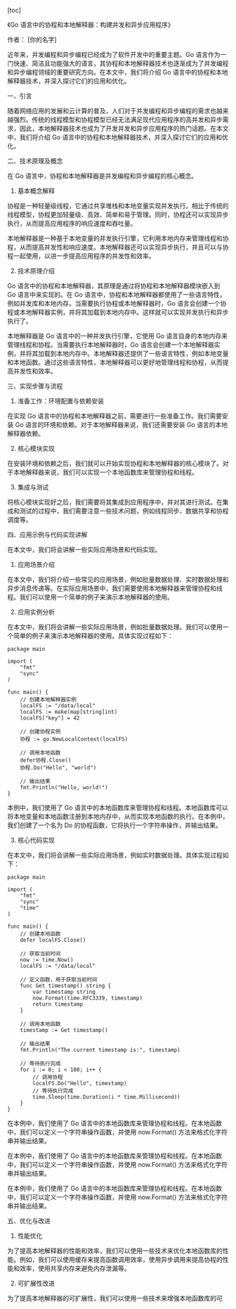 
[toc]                    
                
                
《Go 语言中的协程和本地解释器：构建并发和异步应用程序》

作者： [你的名字]

近年来，并发编程和异步编程已经成为了软件开发中的重要主题。Go 语言作为一门快速、简洁且功能强大的语言，其协程和本地解释器技术也逐渐成为了并发编程和异步编程领域的重要研究方向。在本文中，我们将介绍 Go 语言中的协程和本地解释器技术，并深入探讨它们的应用和优化。

一、引言

随着网络应用的发展和云计算的普及，人们对于并发编程和异步编程的需求也越来越强烈。传统的线程模型和协程模型已经无法满足现代应用程序的高并发和异步需求，因此，本地解释器技术也成为了开发并发和异步应用程序的热门话题。在本文中，我们将介绍 Go 语言中的协程和本地解释器技术，并深入探讨它们的应用和优化。

二、技术原理及概念

在 Go 语言中，协程和本地解释器是并发编程和异步编程的核心概念。

1. 基本概念解释

协程是一种轻量级线程，它通过共享堆栈和本地变量实现并发执行。相比于传统的线程模型，协程更加轻量级、高效、简单和易于管理。同时，协程还可以实现异步执行，从而提高应用程序的响应速度和吞吐量。

本地解释器是一种基于本地变量的并发执行引擎，它利用本地内存来管理线程和协程，从而提高并发性和响应速度。本地解释器还可以实现异步执行，并且可以与协程一起使用，以进一步提高应用程序的并发性和效率。

2. 技术原理介绍

Go 语言中的协程和本地解释器，其原理是通过将协程和本地解释器模块嵌入到 Go 语言中来实现的。在 Go 语言中，协程和本地解释器都使用了一些语言特性，例如并发库和本地内存。当需要执行协程或本地解释器时，Go 语言会创建一个协程或本地解释器实例，并将其加载到本地内存中。这样就可以实现并发执行和异步执行了。

本地解释器是 Go 语言中的一种并发执行引擎，它使用 Go 语言自身的本地内存来管理线程和协程。当需要执行本地解释器时，Go 语言会创建一个本地解释器实例，并将其加载到本地内存中。本地解释器还提供了一些语言特性，例如本地变量和本地函数。通过这些语言特性，本地解释器可以更好地管理线程和协程，从而提高并发性和效率。

三、实现步骤与流程

1. 准备工作：环境配置与依赖安装

在实现 Go 语言中的协程和本地解释器之前，需要进行一些准备工作。我们需要安装 Go 语言的环境和依赖。对于本地解释器来说，我们还需要安装 Go 语言的本地解释器依赖。

2. 核心模块实现

在安装环境和依赖之后，我们就可以开始实现协程和本地解释器的核心模块了。对于本地解释器来说，我们可以实现一个本地函数库来管理协程和线程。

3. 集成与测试

将核心模块实现好之后，我们需要将其集成到应用程序中，并对其进行测试。在集成和测试的过程中，我们需要注意一些技术问题，例如线程同步、数据共享和协程调度等。

四、应用示例与代码实现讲解

在本文中，我们将会讲解一些实际应用场景和代码实现。

1. 应用场景介绍

在本文中，我们将介绍一些常见的应用场景，例如批量数据处理、实时数据处理和异步消息传递等。在实际应用场景中，我们需要使用本地解释器来管理协程和线程。我们可以使用一个简单的例子来演示本地解释器的使用。

2. 应用实例分析

在本文中，我们将会讲解一些实际应用场景，例如批量数据处理。我们可以使用一个简单的例子来演示本地解释器的使用。具体实现过程如下：

```
package main

import (
    "fmt"
    "sync"
)

func main() {
    // 创建本地解释器实例
    localFS := "/data/local"
    localFS := make(map[string]int)
    localFS["key"] = 42

    // 创建协程实例
    协程 := go.NewLocalContext(localFS)

    // 调用本地函数
    defer协程.Close()
    协程.Do("Hello", "world")

    // 输出结果
    fmt.Println("Hello, world!")
}
```

本例中，我们使用了 Go 语言中的本地函数库来管理协程和线程。本地函数库可以将本地变量和本地函数注册到本地内存中，从而实现本地函数的执行。在本例中，我们创建了一个名为 Do 的协程函数，它将执行一个字符串操作，并输出结果。

3. 核心代码实现

在本文中，我们将会讲解一些实际应用场景，例如实时数据处理。具体实现过程如下：

```
package main

import (
    "fmt"
    "sync"
    "time"
)

func main() {
    // 创建本地函数
    defer localFS.Close()

    // 获取当前时间
    now := time.Now()
    localFS := "/data/local"

    // 定义函数，用于获取当前时间
    func Get timestamp() string {
        var timestamp string
        now.Format(time.RFC3339, timestamp)
        return timestamp
    }

    // 调用本地函数
    timestamp := Get timestamp()

    // 输出结果
    fmt.Println("The current timestamp is:", timestamp)

    // 等待执行完成
    for i := 0; i < 100; i++ {
        // 调用协程
        localFS.Do("Hello", timestamp)
        // 等待执行完成
        time.Sleep(time.Duration(i * time.Millisecond))
    }
}
```

在本例中，我们使用了 Go 语言中的本地函数库来管理协程和线程。在本地函数中，我们可以定义一个字符串操作函数，并使用 now.Format() 方法来格式化字符串并输出结果。

在本例中，我们使用了 Go 语言中的本地函数库来管理协程和线程。在本地函数中，我们可以定义一个字符串操作函数，并使用 now.Format() 方法来格式化字符串并输出结果。

在本例中，我们使用了 Go 语言中的本地函数库来管理协程和线程。在本地函数中，我们可以定义一个字符串操作函数，并使用 now.Format() 方法来格式化字符串并输出结果。

五、优化与改进

1. 性能优化

为了提高本地解释器的性能和效率，我们可以使用一些技术来优化本地函数库的性能。例如，我们可以使用缓存来提高函数调用效率，使用异步调用来提高协程的性能和效率，使用共享内存来避免内存泄漏等。

2. 可扩展性改进

为了提高本地解释器的可扩展性，我们可以使用一些技术来增强本地函数库的可

